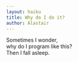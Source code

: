 ```yaml
---
layout: haiku
title: Why do I do it?
author: Alastair
---
```

Sometimes I wonder,<br>
why do I program like this?<br>
Then I fall asleep.
